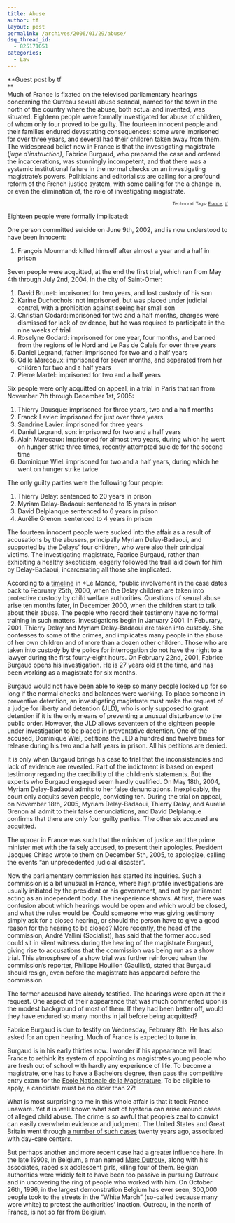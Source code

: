 ```yaml
---
title: Abuse
author: tf
layout: post
permalink: /archives/2006/01/29/abuse/
dsq_thread_id:
  - 825171051
categories:
  - Law
---
```

**Guest post by tf  
**  
Much of France is fixated on the televised parliamentary hearings concerning the Outreau sexual abuse scandal, named for the town in the north of the country where the abuse, both actual and invented, was situated. Eighteen people were formally investigated for abuse of children, of whom only four proved to be guilty. The fourteen innocent people and their families endured devastating consequences: some were imprisoned for over three years, and several had their children taken away from them. The widespread belief now in France is that the investigating magistrate (*juge d&#8217;instruction)*, Fabrice Burgaud, who prepared the case and ordered the incarcerations, was stunningly incompetent, and that there was a systemic institutional failure in the normal checks on an investigating magistrate&#8217;s powers. Politicians and editorialists are calling for a profound reform of the French justice system, with some calling for the a change in, or even the elimination of, the role of investigating magistrate.

<!-- technorati tags start -->

<p style="text-align:right;font-size:10px;">
  Technorati Tags: <a href="http://www.technorati.com/tag/France" onclick="_gaq.push(['_trackEvent', 'outbound-article', 'http://www.technorati.com/tag/France', 'France']);"  rel="tag">France</a>, <a href="http://www.technorati.com/tag/tf" onclick="_gaq.push(['_trackEvent', 'outbound-article', 'http://www.technorati.com/tag/tf', 'tf']);"  rel="tag">tf</a>


<!-- technorati tags end -->

  
<!--more-->

  
Eighteen people were formally implicated:

One person committed suicide on June 9th, 2002, and is now understood to have been innocent:

  1. François Mourmand: killed himself after almost a year and a half in prison

Seven people were acquitted, at the end the first trial, which ran from May 4th through July 2nd, 2004, in the city of Saint-Omer:

  1. David Brunet: imprisoned for two years, and lost custody of his son
  2. Karine Duchochois: not imprisoned, but was placed under judicial control, with a prohibition against seeing her small son
  3. Christian Godard:imprisoned for two and a half months, charges were dismissed for lack of evidence, but he was required to participate in the nine weeks of trial
  4. Roselyne Godard: imprisoned for one year, four months, and banned from the regions of le Nord and Le Pas de Calais for over three years
  5. Daniel Legrand, father: imprisoned for two and a half years
  6. Odile Marecaux: imprisoned for seven months, and separated from her children for two and a half years
  7. Pierre Martel: imprisoned for two and a half years

Six people were only acquitted on appeal, in a trial in Paris that ran from November 7th through December 1st, 2005:

  1. Thierry Dausque: imprisoned for three years, two and a half months
  2. Franck Lavier: imprisoned for just over three years
  3. Sandrine Lavier: imprisoned for three years
  4. Daniel Legrand, son: imprisoned for two and a half years
  5. Alain Marecaux: imprisoned for almost two years, during which he went on hunger strike three times, recently attempted suicide for the second time
  6. Dominique Wiel: imprisoned for two and a half years, during which he went on hunger strike twice

The only guilty parties were the following four people:

  1. Thierry Delay: sentenced to 20 years in prison
  2. Myriam Delay-Badaoui: sentenced to 15 years in prison
  3. David Delplanque sentenced to 6 years in prison
  4. Aurélie Grenon: sentenced to 4 years in prison

The fourteen innocent people were sucked into the affair as a result of accusations by the abusers, principally Myriam Delay-Badaoui, and supported by the Delays&#8217; four children, who were also their principal victims. The investigating magistrate, Fabrice Burgaud, rather than exhibiting a healthy skepticism, eagerly followed the trail laid down for him by Delay-Badaoui, incarcerating all those she implicated.

According to a <a href="http://www.lemonde.fr/web/portfolio/0,12-0@2-3226,31-718233@51-705791,0.html" onclick="_gaq.push(['_trackEvent', 'outbound-article', 'http://www.lemonde.fr/web/portfolio/0,12-0@2-3226,31-718233@51-705791,0.html', 'timeline']);" >timeline</a> in *Le Monde, *public involvement in the case dates back to February 25th, 2000, when the Delay children are taken into protective custody by child welfare authorities. Questions of sexual abuse arise ten months later, in December 2000, when the children start to talk about their abuse. The people who record their testimony have no formal training in such matters. Investigations begin in January 2001. In Feburary, 2001, Thierry Delay and Myriam Delay-Badaoui are taken into custody. She confesses to some of the crimes, and implicates many people in the abuse of her own children and of more than a dozen other children. Those who are taken into custody by the police for interrogation do not have the right to a lawyer during the first fourty-eight hours. On February 22nd, 2001, Fabrice Burgaud opens his investigation. He is 27 years old at the time, and has been working as a magistrate for six months.

Burgaud would not have been able to keep so many people locked up for so long if the normal checks and balances were working. To place someone in preventive detention, an investigating magistrate must make the request of a judge for liberty and detention (JLD), who is only supposed to grant detention if it is the only means of preventing a unusual disturbance to the public order. However, the JLD allows seventeen of the eighteen people under investigation to be placed in preventative detention. One of the accused, Dominique Wiel, petitions the JLD a hundred and twelve times for release during his two and a half years in prison. All his petitions are denied.

It is only when Burgaud brings his case to trial that the inconsistencies and lack of evidence are revealed. Part of the indictment is based on expert testimony regarding the credibility of the children&#8217;s statements. But the experts who Burgaud engaged seem hardly qualified. On May 18th, 2004, Myriam Delay-Badaoui admits to her false denunciations. Inexplicably, the court only acquits seven people, convicting ten. During the trial on appeal, on November 18th, 2005, Myriam Delay-Badaoui, Thierry Delay, and Aurélie Grenon all admit to their false denunciations, and David Delplanque confirms that there are only four guilty parties. The other six accused are acquitted.

The uproar in France was such that the minister of justice and the prime minister met with the falsely accused, to present their apologies. President Jacques Chirac wrote to them on December 5th, 2005, to apologize, calling the events &#8220;an unprecedented judicial disaster&#8221;.

Now the parliamentary commission has started its inquiries. Such a commission is a bit unusual in France, where high profile investigations are usually initiated by the president or his government, and not by parliament acting as an independent body. The inexperience shows. At first, there was confusion about which hearings would be open and which would be closed, and what the rules would be. Could someone who was giving testimony simply ask for a closed hearing, or should the person have to give a good reason for the hearing to be closed? More recently, the head of the commission, André Vallini (Socialist), has said that the former accused could sit in silent witness during the hearing of the magistrate Burgaud, giving rise to accusations that the commission was being run as a show trial. This atmosphere of a show trial was further reinforced when the commission&#8217;s reporter, Philippe Houillon (Gaullist), stated that Burgaud should resign, even before the magistrate has appeared before the commission.

The former accused have already testified. The hearings were open at their request. One aspect of their appearance that was much commented upon is the modest background of most of them. If they had been better off, would they have endured so many months in jail before being acquitted?

Fabrice Burgaud is due to testify on Wednesday, February 8th. He has also asked for an open hearing. Much of France is expected to tune in.

Burgaud is in his early thirties now. I wonder if his appearance will lead France to rethink its system of appointing as magistrates young people who are fresh out of school with hardly any experience of life. To become a magistrate, one has to have a Bachelors degree, then pass the competitive entry exam for the <a href="http://www.enm.justice.fr/" onclick="_gaq.push(['_trackEvent', 'outbound-article', 'http://www.enm.justice.fr/', 'Ecole Nationale de la Magistrature']);" >Ecole Nationale de la Magistrature</a>. To be eligible to apply, a candidate must be no older than 27!

What is most surprising to me in this whole affair is that it took France unaware. Yet it is well known what sort of hysteria can arise around cases of alleged child abuse. The crime is so awful that people&#8217;s zeal to convict can easily overwhelm evidence and judgment. The United States and Great Britain went through <a href="http://en.wikipedia.org/wiki/Day_care_sex_abuse_hysteria" onclick="_gaq.push(['_trackEvent', 'outbound-article', 'http://en.wikipedia.org/wiki/Day_care_sex_abuse_hysteria', 'a number of such cases']);" >a number of such cases</a> twenty years ago, associated with day-care centers.

But perhaps another and more recent case had a greater influence here. In the late 1990s, in Belgium, a man named <a href="http://en.wikipedia.org/wiki/Marc_Dutroux" onclick="_gaq.push(['_trackEvent', 'outbound-article', 'http://en.wikipedia.org/wiki/Marc_Dutroux', 'Marc Dutroux']);" >Marc Dutroux</a>, along with his associates, raped six adolescent girls, killing four of them. Belgian authorities were widely felt to have been too passive in pursuing Dutroux and in uncovering the ring of people who worked with him. On October 26th, 1996, in the largest demonstration Belgium has ever seen, 300,000 people took to the streets in the &#8220;White March&#8221; (so-called because many wore white) to protest the authorities&#8217; inaction. Outreau, in the north of France, is not so far from Belgium.

